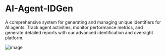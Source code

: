 # AI-Agent-IDGen
A comprehensive system for generating and managing unique identifiers for AI agents. Track agent activities, monitor performance metrics, and generate detailed reports with our advanced identification and oversight platform.

![image](https://github.com/user-attachments/assets/aed28f4a-e3d3-4c24-9041-add74a111fee)

